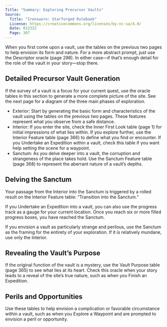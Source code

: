 ```yaml
---
Title: "Summary: Exploring Precursor Vaults"
Source:
  Title: "Ironsworn: Starforged Rulebook"
  License: https://creativecommons.org/licenses/by-nc-sa/4.0/
  Date: 022322
  Page: 307
---
```


When you first come upon a vault, use the tables on the previous two pages to help envision its form and nature. For a more abstract prompt, just use the Descriptor oracle (page 298). In either case—if that’s enough detail for the role of the vault in your story—stop there.

## Detailed Precursor Vault Generation

If the survey of a vault is a focus for your current quest, use the oracle tables in this section to generate a more complete picture of the site. See the next page for a diagram of the three main phases of exploration.

  * Exterior: Start by generating the basic form and characteristics of the vault using the tables on the previous two pages. These features represent what you observe from a safe distance.
  * Interior: If you enter the site, check the Inner First Look table (page 1)   for initial impressions of what lies within. If you explore further, use the Interior Feature table (page 366) to define what you find or encounter. If you Undertake an Expedition within a vault, check this table if you want help setting the scene for a waypoint.
  * Sanctum: As you delve deeper into a vault, the corruption and strangeness of the place takes hold. Use the Sanctum Feature table (page 368) to represent the aberrant nature of a vault’s depths.

## Delving the Sanctum

Your passage from the Interior into the Sanctum is triggered by a rolled result on the Interior Feature table: “Transition into the Sanctum.”

If you Undertake an Expedition into a vault, you can also use the progress track as a gauge for your current location. Once you reach six or more filled progress boxes, you have reached the Sanctum.

If you envision a vault as particularly strange and perilous, use the Sanctum as the framing for the entirety of your exploration. If it is relatively mundane, use only the Interior.

## Revealing the Vault’s Purpose

If the original function of the vault is a mystery, use the Vault Purpose table (page 365) to see what lies at its heart. Check this oracle when your story leads to a reveal of the site’s true nature, such as when you Finish an Expedition.

## Perils and Opportunities

Use these tables to help envision a complication or favorable circumstance within a vault, such as when you Explore a Waypoint and are prompted to envision a peril or opportunity.
